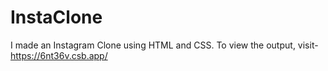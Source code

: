 # InstaClone
I made an Instagram Clone using HTML and CSS.
To view the output, visit- https://6nt36v.csb.app/
